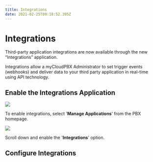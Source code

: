 ```yaml
---
title: Integrations
date: 2021-02-25T09:18:52.395Z
---
```

# Integrations

Third-party application integrations are now available through the new “Integrations” application.

Integrations allow a myCloudPBX Administrator to set trigger events (webhooks) and deliver data to your third party application in real-time using API technology.

## Enable the Integrations Application

![](/images/myecn_integrations_1.png)

To enable integrations, select '**Manage Applications**' from the PBX homepage. 

![](/images/myecn_integrations_2.png)

Scroll down and enable the '**Integrations**' option.

## Configure Integrations


